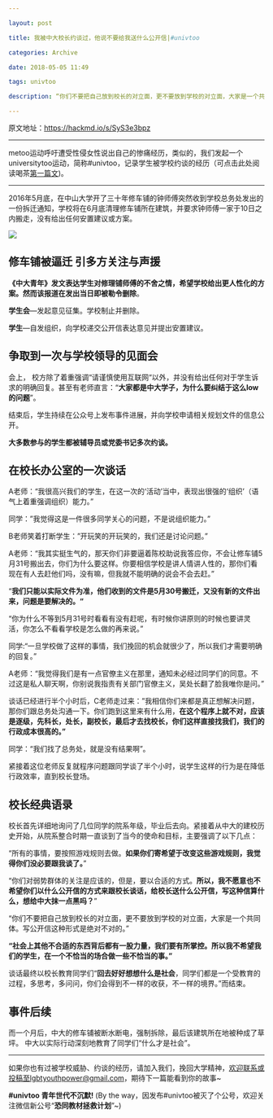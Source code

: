 ```yaml
---

layout: post

title: 我被中大校长约谈过，他说不要给我送什么公开信|#univtoo

categories: Archive

date: 2018-05-05 11:49

tags: univtoo

description: “你们不要把自己放到校长的对立面，更不要放到学校的对立面，大家是一个共同体。写公开信这种形式是绝对不对的。”

---
```


原文地址：<https://hackmd.io/s/SyS3e3bpz>

---

metoo运动呼吁遭受性侵女性说出自己的惨痛经历，类似的，我们发起一个universitytoo运动，简称\#univtoo，记录学生被学校约谈的经历（可点击此处阅读喝茶[第一篇文](https://hackmd.io/s/S10zojxTf))。

---

2016年5月底，在中山大学开了三十年修车铺的钟师傅突然收到学校总务处发出的一份拆迁通知，学校将在6月底清理修车铺所在建筑，并要求钟师傅一家于10日之内搬走，没有给出任何安置建议或方案。

![](https://i.imgur.com/kckP7Nw.jpg)

## 修车铺被逼迁 引多方关注与声援

**《中大青年》**发文表达学生对修理铺师傅的不舍之情，希望学校给出更人性化的方案。然而该报道在**发出当日即被勒令删除**。

**学生会**—发起意见征集。学校制止并删除。

**学生**—自发组织，向学校递交公开信表达意见并提出安置建议。

## 争取到一次与学校领导的见面会
会上，
校方除了着重强调“请谨慎使用互联网“以外，并没有给出任何对于学生诉求的明确回复。甚至有老师直言：“**大家都是中大学子，为什么要纠结于这么low的问题**”。

结束后，学生持续在公众号上发布事件进展，并向学校申请相关规划文件的信息公开。

**大多数参与的学生都被辅导员或党委书记多次约谈。**

## 在校长办公室的一次谈话

A老师：“我很高兴我们的学生，在这一次的‘活动’当中，表现出很强的‘组织’（语气上着重强调组织）能力。”

同学：”我觉得这是一件很多同学关心的问题，不是说组织能力。”

B老师笑着打断学生：”开玩笑的开玩笑的，我们还是讨论问题。”

A老师：“我其实挺生气的，那天你们非要逼着陈校助说我答应你，不会让修车铺5月31号搬出去，你们为什么要这样。你要相信学校是讲人情讲人性的，那你们看现在有人去赶他们吗，没有嘛，但我就不能明确的说会不会去赶。”

“**我们只能以实际文件为准，他们收到的文件是5月30号搬迁，又没有新的文件出来，问题是要解决的。“**

“你为什么不等到5月31号时看看有没有赶呢，有时候你讲原则的时候也要讲灵活，你怎么不看看学校是怎么做的再来说。”

同学:“一旦学校做了这样的事情，我们挽回的机会就很少了，所以我们才需要明确的回复。”

A老师：“我觉得我们是有一点官僚主义在那里，通知未必经过同学们的同意。不过这是私人聊天啊，你别说我指责有关部门官僚主义，吴处长翻了脸我唯你是问。”

谈话已经进行半个小时后，C老师走过来：”我相信你们来都是真正想解决问题，那你们跟总务处沟通一下。你们跑到这里来有什么用，**在这个程序上就不对，应该是逐级，先科长，处长，副校长，最后才去找校长，你们这样直接找我们，我们的行政成本很高的。”**

同学：“我们找了总务处，就是没有结果啊”。

紧接着这位老师反复就程序问题跟同学谈了半个小时，说学生这样的行为是在降低行政效率，直到校长登场。

## 校长经典语录

校长首先详细地询问了几位同学的院系年级，毕业后去向。紧接着从中大的建校历史开始，从院系整合时期一直谈到了当今的使命和目标，主要强调了以下几点：

“所有的事情，要按照游戏规则去做。**如果你们寄希望于改变这些游戏规则，我觉得你们没必要跟我谈了。**”

“你们对弱势群体的关注是应该的，但是，要以合适的方式。**所以，我不愿意也不希望你们以什么公开信的方式来跟校长谈话，给校长送什么公开信，写这种信算什么，想给中大抹一点黑吗？**”

“你们不要把自己放到校长的对立面，更不要放到学校的对立面，大家是一个共同体。写公开信这种形式是绝对不对的。”

**“社会上其他不合适的东西背后都有一股力量，我们要有所掌控。所以我不希望我们的学生，在一个不恰当的场合做一些不恰当的事。”**

谈话最终以校长教育同学们“**回去好好想想什么是社会**，同学们都是一个受教育的过程，多思考，多问问，你们会得到不一样的收获，不一样的境界。”而结束。

## 事件后续

而一个月后，中大的修车铺被断水断电，强制拆除，最后该建筑所在地被种成了草坪。
中大以实际行动深刻地教育了同学们“什么才是社会”。

---

如果你也有过被学校威胁、约谈的经历，请加入我们，挽回大学精神，欢迎联系或投稿至lgbtyouthpower@gmail.com，期待下一篇能看到你的故事~

**#univtoo 青年世代不沉默!**
(By the way，因发布#univtoo被灭了个公号，欢迎关注微信新公号“**恐同教材拯救计划**”~)
